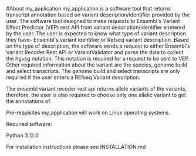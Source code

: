 #About my_application
my_application is a software tool that returns transcript annotation based on variant description/identifier provided by the user.
The software tool designed to make requests to Ensembl's Variant Effect Predictor (VEP) rest API from variant description/identifier enetered by the user. The user is expected to know what type of variant description they have- Ensembl's variant identifier or Refseq variant description. Based on the type of description, the software sends a request to either Ensembl's Variant Recoder Rest API or VaraintValidator and parse the data to collect the hgvsg notation. This notation is required for a request to be sent to VEP. Other required information about the variant are the species, genome build and select transcripts. The genome build and select transcripts are only required if the user enters a REfseq Variant description. 

The ensembl variant recoder rest api returns allele variants of the variants, therefore, the user is also required to choose only one allelic variant to get the annotations of.

Pre-requisites
my_application will work on Linux operating systems.

Required software:

Python 3.12.0


For installation instructions please see INSTALLATION.md

